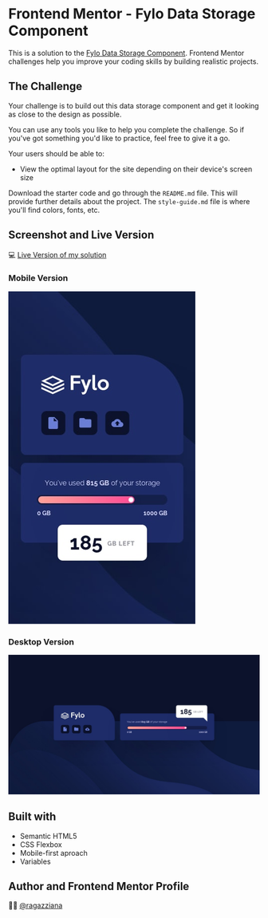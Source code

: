 # Frontend Mentor - Fylo Data Storage Component

This is a solution to the [Fylo Data Storage Component](https://www.frontendmentor.io/challenges/fylo-data-storage-component-1dZPRbV5n/hub/fylo-data-storage-component-variables-mq-flexbox-3RTLeUksZ9). Frontend Mentor challenges help you improve your coding skills by building realistic projects.

## The Challenge


Your challenge is to build out this data storage component and get it looking as close to the design as possible.

You can use any tools you like to help you complete the challenge. So if you've got something you'd like to practice, feel free to give it a go.

Your users should be able to:

-   View the optimal layout for the site depending on their device's screen size

Download the starter code and go through the  `README.md`  file. This will provide further details about the project. The  `style-guide.md`  file is where you'll find colors, fonts, etc.

## Screenshot and Live Version

💻 [Live Version of my solution](https://ragazziana.github.io/fylo-data-storage-component/)

### Mobile Version
![enter image description here](https://github.com/ragazziana/fylo-data-storage-component/blob/main/design/mobile-design.jpg?raw=true)

### Desktop Version
![enter image description here](https://github.com/ragazziana/fylo-data-storage-component/blob/main/design/desktop-design.jpg?raw=true)

## Built with

- Semantic HTML5
- CSS Flexbox
- Mobile-first aproach
- Variables

## Author and Frontend Mentor Profile
👩‍💻 [@ragazziana](https://www.frontendmentor.io/profile/ragazziana)
